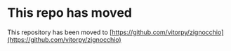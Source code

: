 # This repo has moved

This repository has been moved to [https://github.com/vitorpy/zignocchio](https://github.com/vitorpy/zignocchio)
